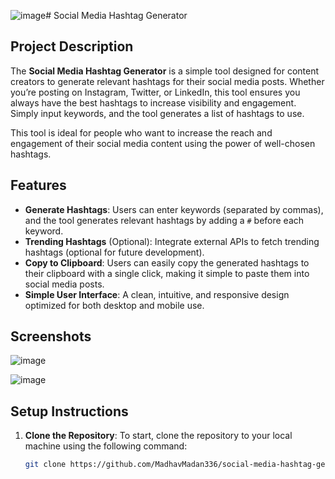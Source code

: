 ![image](https://github.com/user-attachments/assets/f2f248f0-d721-41bd-a892-6810fe78b1ef)# Social Media Hashtag Generator

## Project Description

The **Social Media Hashtag Generator** is a simple tool designed for content creators to generate relevant hashtags for their social media posts. Whether you’re posting on Instagram, Twitter, or LinkedIn, this tool ensures you always have the best hashtags to increase visibility and engagement. Simply input keywords, and the tool generates a list of hashtags to use.

This tool is ideal for people who want to increase the reach and engagement of their social media content using the power of well-chosen hashtags.

## Features

- **Generate Hashtags**: Users can enter keywords (separated by commas), and the tool generates relevant hashtags by adding a `#` before each keyword.
- **Trending Hashtags** (Optional): Integrate external APIs to fetch trending hashtags (optional for future development).
- **Copy to Clipboard**: Users can easily copy the generated hashtags to their clipboard with a single click, making it simple to paste them into social media posts.
- **Simple User Interface**: A clean, intuitive, and responsive design optimized for both desktop and mobile use.

## Screenshots

![image](https://github.com/user-attachments/assets/16663046-87c8-4fec-af61-692959262ff4)

![image](https://github.com/user-attachments/assets/808bf2f9-7b50-4483-818a-5bccec835462)


## Setup Instructions

1. **Clone the Repository**: To start, clone the repository to your local machine using the following command:
   ```bash
   git clone https://github.com/MadhavMadan336/social-media-hashtag-generator.git
